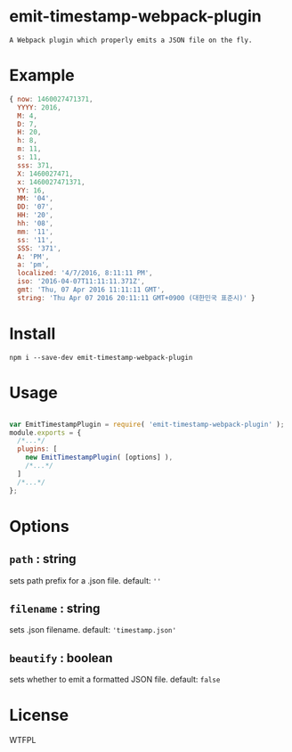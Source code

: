 # emit-timestamp-webpack-plugin

```
A Webpack plugin which properly emits a JSON file on the fly.
```

# Example

```javascript
{ now: 1460027471371,
  YYYY: 2016,
  M: 4,
  D: 7,
  H: 20,
  h: 8,
  m: 11,
  s: 11,
  sss: 371,
  X: 1460027471,
  x: 1460027471371,
  YY: 16,
  MM: '04',
  DD: '07',
  HH: '20',
  hh: '08',
  mm: '11',
  ss: '11',
  SSS: '371',
  A: 'PM',
  a: 'pm',
  localized: '4/7/2016, 8:11:11 PM',
  iso: '2016-04-07T11:11:11.371Z',
  gmt: 'Thu, 07 Apr 2016 11:11:11 GMT',
  string: 'Thu Apr 07 2016 20:11:11 GMT+0900 (대한민국 표준시)' }
```

# Install

```
npm i --save-dev emit-timestamp-webpack-plugin
```

# Usage

```javascript

var EmitTimestampPlugin = require( 'emit-timestamp-webpack-plugin' );
module.exports = {
  /*...*/
  plugins: [
    new EmitTimestampPlugin( [options] ),
    /*...*/
  ]
  /*...*/
};
```

# Options
## `path` : string
sets path prefix for a .json file. default: `''`

## `filename` : string
sets .json filename. default: `'timestamp.json'`

## `beautify` : boolean
sets whether to emit a formatted JSON file. default: `false`

# License
WTFPL
